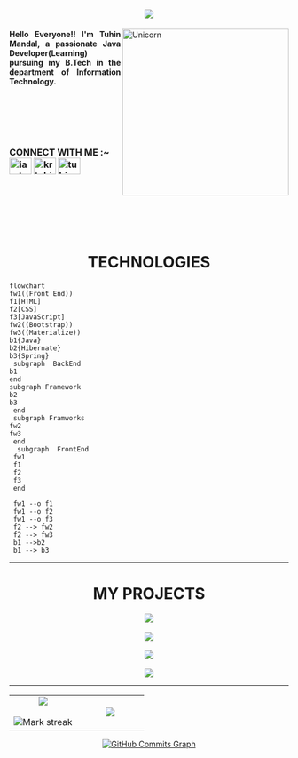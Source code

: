 <!-- welcome gif -->
<h1 align="center"><img align="center" src="https://user-images.githubusercontent.com/111662431/222835577-ca550705-2ddd-4784-abd9-e1099d611398.gif?raw=true" ></h1>

<!-- intro -->

<img align="right" width=300px alt="Unicorn" src="https://c.tenor.com/GN73MKBawZYAAAAi/busy-cute.gif" />
<h4 align="justify">Hello Everyone!! I'm Tuhin Mandal, a passionate Java Developer(Learning) pursuing my B.Tech in the department of Information Technology.</h4>
 
<!-- end intro -->


<!-- <p align="center"> <img src="https://komarev.com/ghpvc/?username=krtuhin&label=Profile%20views&color=0e75b6&style=flat" alt="krtuhin" /> </p> -->

<!-- <p align="center"> <a href="https://twitter.com/iamtuhinkr" target="blank"><img src="https://img.shields.io/twitter/follow/iamtuhinkr?logo=twitter&style=for-the-badge" alt="iamtuhinkr" /></a> </p> -->


<br>
<br>
<br>
<br>

<h3>CONNECT WITH ME :~ 
<a href="https://twitter.com/iamtuhinkr" target="blank"><img align="center" src="https://raw.githubusercontent.com/rahuldkjain/github-profile-readme-generator/master/src/images/icons/Social/twitter.svg" alt="iamtuhinkr" height="30" width="40" /></a>
<a href="https://linkedin.com/in/krtuhin" target="blank"><img align="center" src="https://raw.githubusercontent.com/rahuldkjain/github-profile-readme-generator/master/src/images/icons/Social/linked-in-alt.svg" alt="krtuhin" height="30" width="40" /></a>
<a href="https://www.leetcode.com/tuhin_kr" target="blank"><img align="center" src="https://raw.githubusercontent.com/rahuldkjain/github-profile-readme-generator/master/src/images/icons/Social/leet-code.svg" alt="tuhin_kr" height="30" width="40" /></a>
</h3>

<br>
<br>
<br>
<br>
<br>

<!-- <h3 align="center">LANGUAGES & TOOLS</h3>
<p align="center"> <a href="https://www.cprogramming.com/" target="_blank" rel="noreferrer"> <img src="https://raw.githubusercontent.com/devicons/devicon/master/icons/c/c-original.svg" alt="c" width="40" height="40"/> </a> <a href="https://www.w3schools.com/css/" target="_blank" rel="noreferrer"> <img src="https://raw.githubusercontent.com/devicons/devicon/master/icons/css3/css3-original-wordmark.svg" alt="css3" width="40" height="40"/> </a> <a href="https://flutter.dev" target="_blank" rel="noreferrer"> <img src="https://www.vectorlogo.zone/logos/flutterio/flutterio-icon.svg" alt="flutter" width="40" height="40"/> </a> <a href="https://git-scm.com/" target="_blank" rel="noreferrer"> <img src="https://www.vectorlogo.zone/logos/git-scm/git-scm-icon.svg" alt="git" width="40" height="40"/> </a> <a href="https://www.w3.org/html/" target="_blank" rel="noreferrer"> <img src="https://raw.githubusercontent.com/devicons/devicon/master/icons/html5/html5-original-wordmark.svg" alt="html5" width="40" height="40"/> </a> <a href="https://www.java.com" target="_blank" rel="noreferrer"> <img src="https://raw.githubusercontent.com/devicons/devicon/master/icons/java/java-original.svg" alt="java" width="40" height="40"/> </a> <a href="https://developer.mozilla.org/en-US/docs/Web/JavaScript" target="_blank" rel="noreferrer"> <img src="https://raw.githubusercontent.com/devicons/devicon/master/icons/javascript/javascript-original.svg" alt="javascript" width="40" height="40"/> </a> <a href="https://www.linux.org/" target="_blank" rel="noreferrer"> <img src="https://raw.githubusercontent.com/devicons/devicon/master/icons/linux/linux-original.svg" alt="linux" width="40" height="40"/> </a> <a href="https://www.mongodb.com/" target="_blank" rel="noreferrer"> <img src="https://raw.githubusercontent.com/devicons/devicon/master/icons/mongodb/mongodb-original-wordmark.svg" alt="mongodb" width="40" height="40"/> </a> </p> -->




<!-- start Technologies -->

<h1 align="center">TECHNOLOGIES</h1> 

```mermaid
flowchart 
fw1((Front End))
f1[HTML]
f2[CSS]
f3[JavaScript]
fw2((Bootstrap))
fw3((Materialize))
b1{Java}
b2{Hibernate}
b3{Spring}
 subgraph  BackEnd
b1
end 
subgraph Framework
b2
b3
 end  
 subgraph Framworks 
fw2
fw3
 end
  subgraph  FrontEnd 
 fw1
 f1
 f2
 f3
 end  
 
 fw1 --o f1
 fw1 --o f2
 fw1 --o f3
 f2 --> fw2
 f2 --> fw3
 b1 -->b2
 b1 --> b3
 ```


---------------------------------


<!-- staer projects -->

<h1 align="center">MY PROJECTS</h1>

<p align="center">
<a href="https://github.com/krtuhin/TechBlog">
  <img align="center" src="https://github-readme-stats.vercel.app/api/pin/?username=krtuhin&repo=TechBlog&theme=tokyonight" />
</a>
  
<br>
<br>
  
<a href="https://github.com/krtuhin/Chat-App">
  <img align="center" src="https://github-readme-stats.vercel.app/api/pin/?username=krtuhin&repo=Chat-App&theme=tokyonight" />
</a>
  
<br>
<br>
  
<a href="https://github.com/krtuhin/AI-ChatBot">
  <img align="center" src="https://github-readme-stats.vercel.app/api/pin/?username=krtuhin&repo=AI-ChatBot&theme=tokyonight" />
</a>
  
<br>
<br>
  
<a href="https://github.com/krtuhin/Snake-Game">
  <img align="center" src="https://github-readme-stats.vercel.app/api/pin/?username=krtuhin&repo=Snake-Game&theme=tokyonight" />
</a>
  
</p>

<!-- end projects -->


<!-- <p align="center"><img align="center" src="https://github-readme-stats.vercel.app/api/top-langs?username=krtuhin&show_icons=true&locale=en&layout=compact" alt="krtuhin" /></p> -->

<!-- <p align="center">&nbsp;<img align="center" src="https://github-readme-stats.vercel.app/api?username=krtuhin&show_icons=true&locale=en" alt="krtuhin" /></p> -->

<!-- last -->

<!-- github stats -->
<!-- <p align="center">
<a href="http://www.github.com/krtuhin"><img src="https://github-readme-stats.vercel.app/api?username=krtuhin&show_icons=true&hide=&count_private=true&title_color=0891b2&text_color=ffffff&icon_color=0891b2&bg_color=1c1917&hide_border=true&show_icons=true" alt="krtuhin's GitHub stats" /></a>
</p> -->

<!-- Streak count -->
<!-- <p align="center">
<a href="http://www.github.com/krtuhin"><img src="https://github-readme-activity-graph.cyclic.app/graph?username=krtuhin&bg_color=1c1917&color=ffffff&line=0891b2&point=ffffff&area_color=1c1917&area=true&hide_border=true&custom_title=GitHub%20Commits%20Graph" alt="GitHub Commits Graph" /></a>
</p> -->

<!-- top languages -->
<!-- <p align="center">
<a href="https://github.com/krtuhin" align="left"><img src="https://github-readme-stats.vercel.app/api/top-langs/?username=krtuhin&langs_count=10&title_color=0891b2&text_color=ffffff&icon_color=0891b2&bg_color=1c1917&hide_border=true&locale=en&custom_title=Top%20%Languages" alt="Top Languages" /></a>
</p> -->



---------------------------------
<!-- start -->
<table align="center">
<tr border="none">
<td width="50%" align="center">
  
  <img  align="center"  src="https://github-readme-stats.vercel.app/api?username=krtuhin&theme=dark&show_icons=true&count_private=true" />
  <br></br>
  <img  title="🔥 Get streak stats for your profile at git.io/streak-stats" alt="Mark streak" src="https://github-readme-streak-stats.herokuapp.com/?user=krtuhin&theme=dark&hide_border=false" /> 
</td>

<td width="50%" align="center">

  <img  align="center"  src="https://github-readme-stats.anuraghazra1.vercel.app/api/top-langs/?username=krtuhin&theme=dark&hide_border=false&no-bg=true&no-frame=true&langs_count=10"/>
  
  </td>
</tr>
</table>

<!-- end..... -->

<p align="center">
<a href="http://www.github.com/krtuhin"><img src="https://github-readme-activity-graph.cyclic.app/graph?username=krtuhin&bg_color=1c1917&color=ffffff&line=0891b2&point=ffffff&area_color=1c1917&area=true&hide_border=true&custom_title=GitHub%20Commits%20Graph" alt="GitHub Commits Graph" /></a>
</p>


